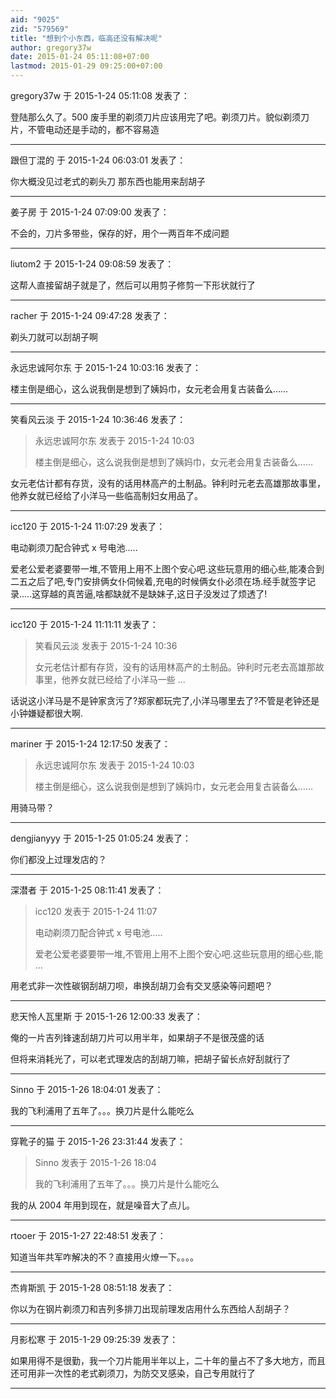 ```yaml
---
aid: "9025"
zid: "579569"
title: "想到个小东西，临高还没有解决呢"
author: gregory37w
date: 2015-01-24 05:11:08+07:00
lastmod: 2015-01-29 09:25:00+07:00
---
```


gregory37w 于 2015-1-24 05:11:08 发表了：

登陆那么久了。500 废手里的剃须刀片应该用完了吧。剃须刀片。貌似剃须刀片，不管电动还是手动的，都不容易造

---

跟但丁混的 于 2015-1-24 06:03:01 发表了：

你大概没见过老式的剃头刀 那东西也能用来刮胡子

---

姜子房 于 2015-1-24 07:09:00 发表了：

不会的，刀片多带些，保存的好，用个一两百年不成问题

---

liutom2 于 2015-1-24 09:08:59 发表了：

这帮人直接留胡子就是了，然后可以用剪子修剪一下形状就行了

---

racher 于 2015-1-24 09:47:28 发表了：

剃头刀就可以刮胡子啊

---

永远忠诚阿尔东 于 2015-1-24 10:03:16 发表了：

楼主倒是细心，这么说我倒是想到了姨妈巾，女元老会用复古装备么……

---

笑看风云淡 于 2015-1-24 10:36:46 发表了：

> 永远忠诚阿尔东 发表于 2015-1-24 10:03
>
> 楼主倒是细心，这么说我倒是想到了姨妈巾，女元老会用复古装备么……

女元老估计都有存货，没有的话用林高产的土制品。钟利时元老去高雄那故事里，他养女就已经给了小洋马一些临高制妇女用品了。

---

icc120 于 2015-1-24 11:07:29 发表了：

电动剃须刀配合钟式 x 号电池.....

爱老公爱老婆要带一堆,不管用上用不上图个安心吧.这些玩意用的细心些,能凑合到二五之后了吧,专门安排俩女仆伺候着,充电的时候俩女仆必须在场.经手就签字记录.....这穿越的真苦逼,啥都缺就不是缺妹子,这日子没发过了烦透了!

---

icc120 于 2015-1-24 11:11:11 发表了：

> 笑看风云淡 发表于 2015-1-24 10:36
>
> 女元老估计都有存货，没有的话用林高产的土制品。钟利时元老去高雄那故事里，他养女就已经给了小洋马一些 ...

话说这小洋马是不是钟家贪污了?郑家都玩完了,小洋马哪里去了?不管是老钟还是小钟嫌疑都很大啊.

---

mariner 于 2015-1-24 12:17:50 发表了：

> 永远忠诚阿尔东 发表于 2015-1-24 10:03
>
> 楼主倒是细心，这么说我倒是想到了姨妈巾，女元老会用复古装备么……

用骑马带？

---

dengjianyyy 于 2015-1-25 01:05:24 发表了：

你们都没上过理发店的？

---

深潜者 于 2015-1-25 08:11:41 发表了：

> icc120 发表于 2015-1-24 11:07
>
> 电动剃须刀配合钟式 x 号电池.....
>
> 爱老公爱老婆要带一堆,不管用上用不上图个安心吧.这些玩意用的细心些,能 ...

用老式非一次性碳钢刮胡刀呗，串换刮胡刀会有交叉感染等问题吧？

---

悲天怜人瓦里斯 于 2015-1-26 12:00:33 发表了：

俺的一片吉列锋速刮胡刀片可以用半年，如果胡子不是很茂盛的话

但将来消耗光了，可以老式理发店的刮胡刀嘛，把胡子留长点好刮就行了

---

Sinno 于 2015-1-26 18:04:01 发表了：

我的飞利浦用了五年了。。。换刀片是什么能吃么

---

穿靴子的猫 于 2015-1-26 23:31:44 发表了：

> Sinno 发表于 2015-1-26 18:04
>
> 我的飞利浦用了五年了。。。换刀片是什么能吃么

我的从 2004 年用到现在，就是噪音大了点儿。

---

rtooer 于 2015-1-27 22:48:51 发表了：

知道当年共军咋解决的不？直接用火燎一下。。。。

---

杰肯斯凯 于 2015-1-28 08:51:18 发表了：

你以为在钢片剃须刀和吉列多排刀出现前理发店用什么东西给人刮胡子？

---

月影松寒 于 2015-1-29 09:25:39 发表了：

如果用得不是很勤，我一个刀片能用半年以上，二十年的量占不了多大地方，而且还可用非一次性的老式剃须刀，为防交叉感染，自己专用就行了

---
